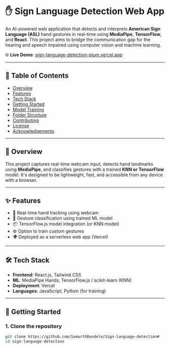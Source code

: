 # ✋ Sign Language Detection Web App

An AI-powered web application that detects and interprets **American Sign Language (ASL)** hand gestures in real-time using **MediaPipe**, **TensorFlow**, and **React**. This project aims to bridge the communication gap for the hearing and speech impaired using computer vision and machine learning.

🌐 **Live Demo**: [sign-language-detection-plum.vercel.app](https://sign-language-detection-plum.vercel.app)

---

## 📌 Table of Contents

- [Overview](#overview)
- [Features](#features)
- [Tech Stack](#tech-stack)
- [Getting Started](#getting-started)
- [Model Training](#model-training)
- [Folder Structure](#folder-structure)
- [Contributing](#contributing)
- [License](#license)
- [Acknowledgements](#acknowledgements)

---

## 🧠 Overview

This project captures real-time webcam input, detects hand landmarks using **MediaPipe**, and classifies gestures with a trained **KNN or TensorFlow** model. It's designed to be lightweight, fast, and accessible from any device with a browser.

---

## ✨ Features

- 🎥 Real-time hand tracking using webcam
- 🧠 Gesture classification using trained ML model
- 📦 TensorFlow.js model integration (or KNN model)
- ⚙️ Option to train custom gestures
- 🌍 Deployed as a serverless web app (Vercel)

---

## 🛠 Tech Stack

- **Frontend**: React.js, Tailwind CSS
- **ML**: MediaPipe Hands, TensorFlow.js / scikit-learn (KNN)
- **Deployment**: Vercel
- **Languages**: JavaScript, Python (for training)

---

## 🚀 Getting Started

### 1. Clone the repository

```bash
git clone https://github.com/SamarthBundele/Sign-language-detection#
cd sign-language-detection
